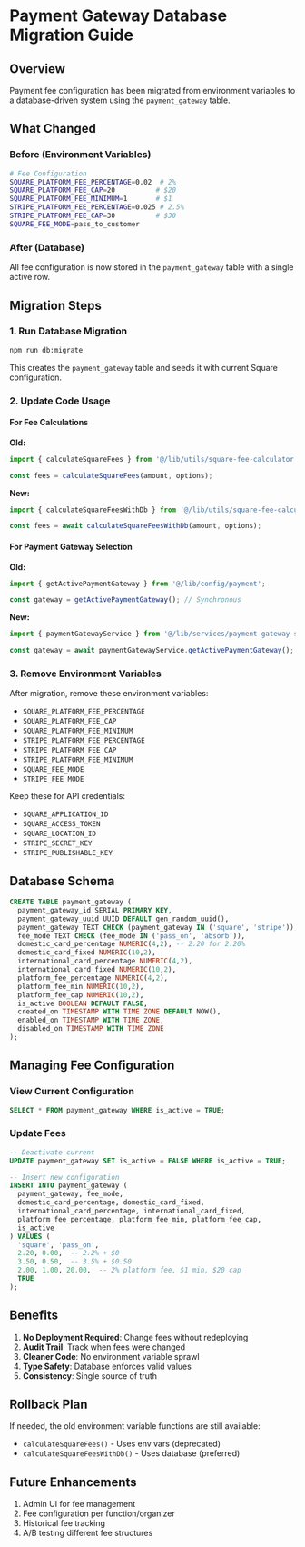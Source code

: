 # Payment Gateway Database Migration Guide

## Overview
Payment fee configuration has been migrated from environment variables to a database-driven system using the `payment_gateway` table.

## What Changed

### Before (Environment Variables)
```bash
# Fee Configuration
SQUARE_PLATFORM_FEE_PERCENTAGE=0.02  # 2%
SQUARE_PLATFORM_FEE_CAP=20          # $20
SQUARE_PLATFORM_FEE_MINIMUM=1       # $1
STRIPE_PLATFORM_FEE_PERCENTAGE=0.025 # 2.5%
STRIPE_PLATFORM_FEE_CAP=30          # $30
SQUARE_FEE_MODE=pass_to_customer
```

### After (Database)
All fee configuration is now stored in the `payment_gateway` table with a single active row.

## Migration Steps

### 1. Run Database Migration
```bash
npm run db:migrate
```

This creates the `payment_gateway` table and seeds it with current Square configuration.

### 2. Update Code Usage

#### For Fee Calculations
**Old:**
```typescript
import { calculateSquareFees } from '@/lib/utils/square-fee-calculator';

const fees = calculateSquareFees(amount, options);
```

**New:**
```typescript
import { calculateSquareFeesWithDb } from '@/lib/utils/square-fee-calculator';

const fees = await calculateSquareFeesWithDb(amount, options);
```

#### For Payment Gateway Selection
**Old:**
```typescript
import { getActivePaymentGateway } from '@/lib/config/payment';

const gateway = getActivePaymentGateway(); // Synchronous
```

**New:**
```typescript
import { paymentGatewayService } from '@/lib/services/payment-gateway-service';

const gateway = await paymentGatewayService.getActivePaymentGateway(); // Async
```

### 3. Remove Environment Variables
After migration, remove these environment variables:
- `SQUARE_PLATFORM_FEE_PERCENTAGE`
- `SQUARE_PLATFORM_FEE_CAP`
- `SQUARE_PLATFORM_FEE_MINIMUM`
- `STRIPE_PLATFORM_FEE_PERCENTAGE`
- `STRIPE_PLATFORM_FEE_CAP`
- `STRIPE_PLATFORM_FEE_MINIMUM`
- `SQUARE_FEE_MODE`
- `STRIPE_FEE_MODE`

Keep these for API credentials:
- `SQUARE_APPLICATION_ID`
- `SQUARE_ACCESS_TOKEN`
- `SQUARE_LOCATION_ID`
- `STRIPE_SECRET_KEY`
- `STRIPE_PUBLISHABLE_KEY`

## Database Schema

```sql
CREATE TABLE payment_gateway (
  payment_gateway_id SERIAL PRIMARY KEY,
  payment_gateway_uuid UUID DEFAULT gen_random_uuid(),
  payment_gateway TEXT CHECK (payment_gateway IN ('square', 'stripe')),
  fee_mode TEXT CHECK (fee_mode IN ('pass_on', 'absorb')),
  domestic_card_percentage NUMERIC(4,2), -- 2.20 for 2.20%
  domestic_card_fixed NUMERIC(10,2),
  international_card_percentage NUMERIC(4,2),
  international_card_fixed NUMERIC(10,2),
  platform_fee_percentage NUMERIC(4,2),
  platform_fee_min NUMERIC(10,2),
  platform_fee_cap NUMERIC(10,2),
  is_active BOOLEAN DEFAULT FALSE,
  created_on TIMESTAMP WITH TIME ZONE DEFAULT NOW(),
  enabled_on TIMESTAMP WITH TIME ZONE,
  disabled_on TIMESTAMP WITH TIME ZONE
);
```

## Managing Fee Configuration

### View Current Configuration
```sql
SELECT * FROM payment_gateway WHERE is_active = TRUE;
```

### Update Fees
```sql
-- Deactivate current
UPDATE payment_gateway SET is_active = FALSE WHERE is_active = TRUE;

-- Insert new configuration
INSERT INTO payment_gateway (
  payment_gateway, fee_mode,
  domestic_card_percentage, domestic_card_fixed,
  international_card_percentage, international_card_fixed,
  platform_fee_percentage, platform_fee_min, platform_fee_cap,
  is_active
) VALUES (
  'square', 'pass_on',
  2.20, 0.00,  -- 2.2% + $0
  3.50, 0.50,  -- 3.5% + $0.50
  2.00, 1.00, 20.00,  -- 2% platform fee, $1 min, $20 cap
  TRUE
);
```

## Benefits

1. **No Deployment Required**: Change fees without redeploying
2. **Audit Trail**: Track when fees were changed
3. **Cleaner Code**: No environment variable sprawl
4. **Type Safety**: Database enforces valid values
5. **Consistency**: Single source of truth

## Rollback Plan

If needed, the old environment variable functions are still available:
- `calculateSquareFees()` - Uses env vars (deprecated)
- `calculateSquareFeesWithDb()` - Uses database (preferred)

## Future Enhancements

1. Admin UI for fee management
2. Fee configuration per function/organizer
3. Historical fee tracking
4. A/B testing different fee structures
